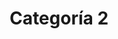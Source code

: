---
title: Categoría 2
seo: null # string
slug: categoria-2
description: null # string
image: null # string
category:
- categoria-1
- categoria-0
toc: false
draft: false
noindex: true
translationKey: categoria-2
---